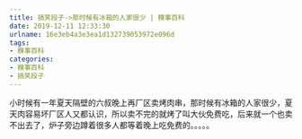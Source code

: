 ```yaml
---
title: 搞笑段子->那时候有冰箱的人家很少 | 糗事百科
date: 2019-12-11 12:33:30
urlname: 16e3eb4a3e3ea1d132739053972e096d
tags: 
- 糗事百科
categories:
- 糗事百科
- 搞笑段子
---
```

小时候有一年夏天隔壁的六叔晚上再厂区卖烤肉串，那时候有冰箱的人家很少，夏天肉容易坏厂区人又都认识，所以卖不完的就烤了叫大伙免费吃，后来就一个也卖不出去了，炉子旁边蹲着很多人都等着晚上吃免费的。。。。。


